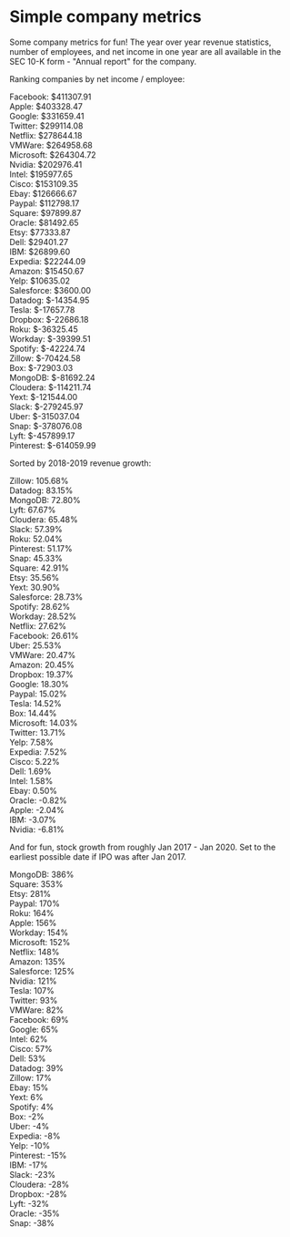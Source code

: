 # Simple company metrics

Some company metrics for fun! The year over year revenue statistics, number of employees, and net income in one year are all available in the SEC 10-K form - "Annual report" for the company.

Ranking companies by net income / employee:

Facebook: $411307.91<br>
Apple: $403328.47<br>
Google: $331659.41<br>
Twitter: $299114.08<br>
Netflix: $278644.18<br>
VMWare: $264958.68<br>
Microsoft: $264304.72<br>
Nvidia: $202976.41<br>
Intel: $195977.65<br>
Cisco: $153109.35<br>
Ebay: $126666.67<br>
Paypal: $112798.17<br>
Square: $97899.87<br>
Oracle: $81492.65<br>
Etsy: $77333.87<br>
Dell: $29401.27<br>
IBM: $26899.60<br>
Expedia: $22244.09<br>
Amazon: $15450.67<br>
Yelp: $10635.02<br>
Salesforce: $3600.00<br>
Datadog: $-14354.95<br>
Tesla: $-17657.78<br>
Dropbox: $-22686.18<br>
Roku: $-36325.45<br>
Workday: $-39399.51<br>
Spotify: $-42224.74<br>
Zillow: $-70424.58<br>
Box: $-72903.03<br>
MongoDB: $-81692.24<br>
Cloudera: $-114211.74<br>
Yext: $-121544.00<br>
Slack: $-279245.97<br>
Uber: $-315037.04<br>
Snap: $-378076.08<br>
Lyft: $-457899.17<br>
Pinterest: $-614059.99<br>

Sorted by 2018-2019 revenue growth:

Zillow: 105.68%<br>
Datadog: 83.15%<br>
MongoDB: 72.80%<br>
Lyft: 67.67%<br>
Cloudera: 65.48%<br>
Slack: 57.39%<br>
Roku: 52.04%<br>
Pinterest: 51.17%<br>
Snap: 45.33%<br>
Square: 42.91%<br>
Etsy: 35.56%<br>
Yext: 30.90%<br>
Salesforce: 28.73%<br>
Spotify: 28.62%<br>
Workday: 28.52%<br>
Netflix: 27.62%<br>
Facebook: 26.61%<br>
Uber: 25.53%<br>
VMWare: 20.47%<br>
Amazon: 20.45%<br>
Dropbox: 19.37%<br>
Google: 18.30%<br>
Paypal: 15.02%<br>
Tesla: 14.52%<br>
Box: 14.44%<br>
Microsoft: 14.03%<br>
Twitter: 13.71%<br>
Yelp: 7.58%<br>
Expedia: 7.52%<br>
Cisco: 5.22%<br>
Dell: 1.69%<br>
Intel: 1.58%<br>
Ebay: 0.50%<br>
Oracle: -0.82%<br>
Apple: -2.04%<br>
IBM: -3.07%<br>
Nvidia: -6.81%<br>

And for fun, stock growth from roughly Jan 2017 - Jan 2020. Set to the earliest possible date if IPO was after Jan 2017.

MongoDB: 386%<br>
Square: 353%<br>
Etsy: 281%<br>
Paypal: 170%<br>
Roku: 164%<br>
Apple: 156%<br>
Workday: 154%<br>
Microsoft: 152%<br>
Netflix: 148%<br>
Amazon: 135%<br>
Salesforce: 125%<br>
Nvidia: 121%<br>
Tesla: 107%<br>
Twitter: 93%<br>
VMWare: 82%<br>
Facebook: 69%<br>
Google: 65%<br>
Intel: 62%<br>
Cisco: 57%<br>
Dell: 53%<br>
Datadog: 39%<br>
Zillow: 17%<br>
Ebay: 15%<br>
Yext: 6%<br>
Spotify: 4%<br>
Box: -2%<br>
Uber: -4%<br>
Expedia: -8%<br>
Yelp: -10%<br>
Pinterest: -15%<br>
IBM: -17%<br>
Slack: -23%<br>
Cloudera: -28%<br>
Dropbox: -28%<br>
Lyft: -32%<br>
Oracle: -35%<br>
Snap: -38%
